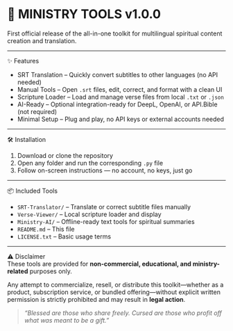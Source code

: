 # 🚀 MINISTRY TOOLS v1.0.0  
First official release of the all-in-one toolkit for multilingual spiritual content creation and translation.

----------------------------------------

✨ Features  
- SRT Translation – Quickly convert subtitles to other languages (no API needed)  
- Manual Tools – Open `.srt` files, edit, correct, and format with a clean UI  
- Scripture Loader – Load and manage verse files from local `.txt` or `.json`  
- AI-Ready – Optional integration-ready for DeepL, OpenAI, or API.Bible (not required)  
- Minimal Setup – Plug and play, no API keys or external accounts needed  

----------------------------------------

🛠️ Installation  
1. Download or clone the repository  
2. Open any folder and run the corresponding `.py` file  
3. Follow on-screen instructions — no account, no keys, just go  

----------------------------------------

📦 Included Tools  
- `SRT-Translator/` – Translate or correct subtitle files manually  
- `Verse-Viewer/` – Local scripture loader and display  
- `Ministry-AI/` – Offline-ready text tools for spiritual summaries  
- `README.md` – This file  
- `LICENSE.txt` – Basic usage terms  

----------------------------------------

⚠️ Disclaimer  
These tools are provided for **non-commercial, educational, and ministry-related** purposes only.

Any attempt to commercialize, resell, or distribute this toolkit—whether as a product, subscription service, or bundled offering—without explicit written permission is strictly prohibited and may result in **legal action**.

> _“Blessed are those who share freely. Cursed are those who profit off what was meant to be a gift.”_
